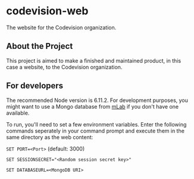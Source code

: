 # codevision-web
The website for the Codevision organization.

## About the Project
This project is aimed to make a finished and maintained product, in this case a website, to the Codevision organization.

## For developers
The recommended Node version is 6.11.2.
For development purposes, you might want to use a Mongo database from [mLab](https://mlab.com/) if you don't have one available.

To run, you'll need to set a few environment variables.
Enter the following commands seperately in your command prompt and execute them in the same directory as the web content:

`SET PORT=<Port>` (default: 3000)

`SET SESSIONSECRET="<Random session secret key>"`

`SET DATABASEURL=<MongoDB URI>`
